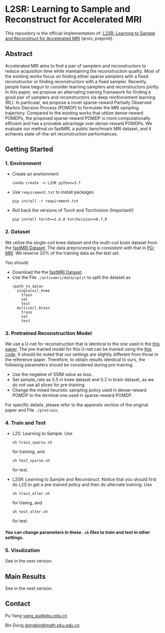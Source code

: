 # L2SR: Learning to Sample and Reconstruct for Accelerated MRI
This repository is the official implementation of: [L2SR: Learning to Sample and Reconstruct for Accelerated MRI](https://arxiv.org/abs/2212.02190) (arxiv, preprint).

## Abstract 
Accelerated MRI aims to find a pair of samplers and reconstructors to reduce acquisition time while maintaining the reconstruction quality. Most of the existing works focus on finding either sparse samplers with a fixed reconstructor or finding reconstructors with a fixed sampler. Recently, people have begun to consider learning samplers and reconstructors jointly. In this paper, we propose an alternating training framework for finding a good pair of samplers and reconstructors via deep reinforcement learning (RL). In particular, we propose a novel sparse-reward Partially Observed Markov Decision Process (POMDP) to formulate the MRI sampling trajectory. Compared to the existing works that utilize dense-reward POMDPs, the proposed sparse-reward POMDP is more computationally efficient and has a provable advantage over dense-reward POMDPs. We evaluate our method on fastMRI, a public benchmark MRI dataset, and it achieves state-of-the-art reconstruction performances.

## Getting Started

### 1. Environment
 - Create an environment
   ```
   conda create -n L2SR python=3.7
   ```
 - Use `requirement.txt` to install packages
   ```
   pip install -r requirement.txt
   ```
 - Roll back the versions of Torch and Torchvision (Important!)
   ```
   pip install torch==1.6.0 torchvision==0.7.0
   ```

### 2. Dataset 
We utilize the single-coil knee dataset and the multi-coil brain dataset from the [fastMRI Dataset](https://fastmri.org/). The data preprocessing is consistent with that in [PG-MRI](https://github.com/Timsey/pg_mri). We reserve $20\%$ of the training data as the test set. 

You should:
 - Download the the [fastMRI Dataset](https://fastmri.org/).
 - Use the File `./activemri/data/split` to split the dataset as
   ```
   <path_to_data>
     singlecoil_knee
       train
       val
       test
     multicoil_brain
       train
       val
       test
   ```

### 3. Pretrained Reconstruction Model
We use a U-net for reconstruction that is identical to the one used in the [this paper](https://arxiv.org/abs/2010.16262). The pre-trained model for this U-net can be trained using the [this code](https://github.com/Timsey/pg_mri). It should be noted that our settings are slightly different from those in the reference paper. Therefore, to obtain results identical to ours, the following parameters should be considered during pre-training. 
 - Use the negative of SSIM value as loss. 
 - Set sample_rate as 0.5 in knee dataset and 0.2 in brain dataset, as we do not use all slices for pre-training. 
 - Change the mixed heuristic sampling policy used in dense-reward POMDP to the terminal one used in sparse-reward POMDP. 

For specific details, please refer to the appendix section of the original paper and File `./pretrain`.

### 4. Train and Test
 - L2S: Learning to Sample. Use 
   ```
   sh train_sparse.sh
   ```
   for training, and
   ```
   sh test_sparse.sh
   ```
   for test. 

 - L2SR: Learning to Sample and Reconstruct. Notice that you should first do L2S to get a pre-trained policy and then do alternate training. Use
   ```
   sh train_alter.sh
   ```
   for traiing, and
   ```
   sh test_alter.sh
   ```
   for test. 

#### You can change parameters in these `.sh` files to train and test in other settings.  ####


### 5. Visulization 
See in the next version. 


## Main Results
See in the next version. 


## Contact

Pu Yang [yang_pu@pku.edu.cn](mailto:yang_pu@pku.edu.cn)

Bin Dong [dongbin@math.pku.edu.cn](mailto:dongbin@math.pku.edu.cn)

